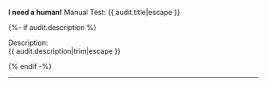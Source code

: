 
__I need a human!__ Manual Test: {{ audit.title|escape }}

{%- if audit.description %}

Description:<br>
{{ audit.description|trim|escape }}

{% endif -%}

---


